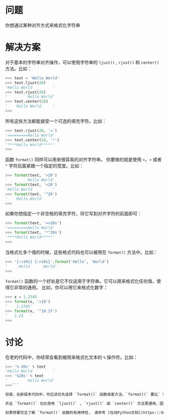 # 问题

你想通过某种对齐方式来格式化字符串

# 解决方案

对于基本的字符串对齐操作，可以使用字符串的 `ljust()` , `rjust()` 和 `center()` 方法。比如：

```python
>>> text = 'Hello World'
>>> text.ljust(20)
'Hello World         '
>>> text.rjust(20)
'         Hello World'
>>> text.center(20)
'    Hello World     '
>>>
```

所有这些方法都能接受一个可选的填充字符。比如：

```python
>>> text.rjust(20, '=')
'=========Hello World'
>>> text.center(20, '*')
'****Hello World*****'
>>>
```

函数 `format()` 同样可以用来很容易的对齐字符串。 你要做的就是使用 `<`，`>` 或者 `^` 字符后面紧跟一个指定的宽度。比如：

```python
>>> format(text, '>20')
'         Hello World'
>>> format(text, '<20')
'Hello World         '
>>> format(text, '^20')
'    Hello World     '
>>>
```

如果你想指定一个非空格的填充字符，将它写到对齐字符的前面即可：

```python
>>> format(text, '=>20s')
'=========Hello World'
>>> format(text, '*^20s')
'****Hello World*****'
>>>
```

当格式化多个值的时候，这些格式代码也可以被用在 `format()` 方法中。比如：

```python
>>> '{:>10s} {:>10s}'.format('Hello', 'World')
'     Hello      World'
>>>
```

`format()` 函数的一个好处是它不仅适用于字符串。它可以用来格式化任何值，使得它非常的通用。 比如，你可以用它来格式化数字：

```python
>>> x = 1.2345
>>> format(x, '>10')
'    1.2345'
>>> format(x, '^10.2f')
'   1.23   '
>>>
```

# 讨论

在老的代码中，你经常会看到被用来格式化文本的 `%` 操作符。比如：

```python
>>> '%-20s' % text
'Hello World         '
>>> '%20s' % text
'         Hello World'
>>>```

但是，在新版本代码中，你应该优先选择 `format()` 函数或者方法。`format()` 要比` % `操作符的功能更为强大。

并且 `format()` 也比使用 `ljust()` , `rjust()` 或 `center()` 方法更通用，因为它可以用来格式化任意对象，而不仅仅是字符串。

如果想要完全了解 `format()` 函数的有用特性， 请参考 [在线Python文档](https://docs.python.org/3/library/string.html#formatspec)。
